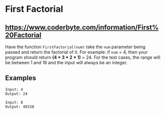 # First Factorial

## https://www.coderbyte.com/information/First%20Factorial

Have the function `FirstFactorial(num)` take the `num` parameter being passed and return the factorial of it. For example: if `num` = 4, then your program should return **(4 * 3 * 2 * 1)** = 24. For the test cases, the range will be between 1 and 18 and the input will always be an integer.

## Examples

```
Input: 4
Output: 24
```

```
Input: 8
Output: 40320
```
